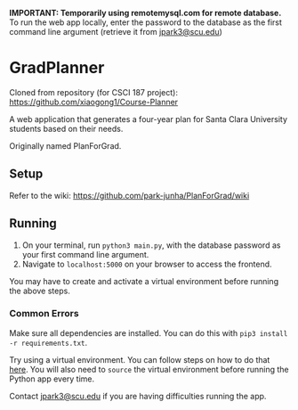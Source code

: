 **IMPORTANT: Temporarily using remotemysql.com for remote database.** To run the web app locally, enter the password to the database as the first command line argument (retrieve it from jpark3@scu.edu)

# GradPlanner 

Cloned from repository (for CSCI 187 project): https://github.com/xiaogong1/Course-Planner

A web application that generates a four-year plan for Santa Clara University students based on their needs.

Originally named PlanForGrad.

## Setup
Refer to the wiki: https://github.com/park-junha/PlanForGrad/wiki

## Running
1. On your terminal, run `python3 main.py`, with the database password as your first command line argument.
2. Navigate to `localhost:5000` on your browser to access the frontend.

You may have to create and activate a virtual environment before running the above steps.

### Common Errors
Make sure all dependencies are installed. You can do this with `pip3 install -r requirements.txt`.

Try using a virtual environment. You can follow steps on how to do that [here](https://github.com/park-junha/PlanForGrad/wiki/Running). You will also need to `source` the virtual environment before running the Python app every time.

Contact jpark3@scu.edu if you are having difficulties running the app.
